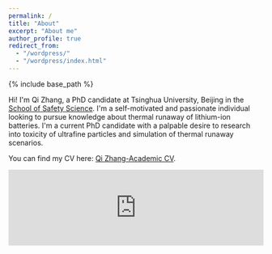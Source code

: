 ```yaml
---
permalink: /
title: "About"
excerpt: "About me"
author_profile: true
redirect_from: 
  - "/wordpress/"
  - "/wordpress/index.html"
---
```


{% include base_path %}

Hi! I'm Qi Zhang, a PhD candidate at Tsinghua University, Beijing in the [School of Safety Science](https://www.ssafs.tsinghua.edu.cn/index.htm). I'm a self-motivated and passionate individual looking to pursue knowledge about thermal runaway of lithium-ion batteries. I'm a current PhD candidate with a palpable desire to research into toxicity of ultrafine particles and simulation of thermal runaway scenarios.

You can find my CV here: [Qi Zhang-Academic CV](../assets/cv-zq_v3.pdf).

<embed src="https://zekkiec.github.io/assets/cv-zq_v3.pdf" type="application/pdf" width="100%" />
